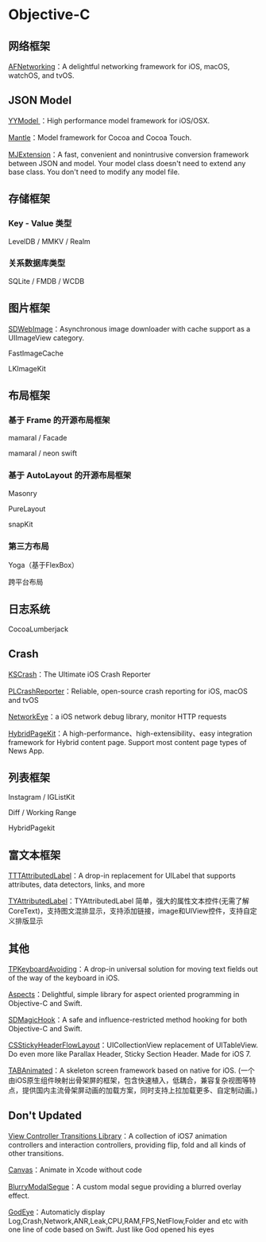 # Objective-C



## ⽹络框架

[AFNetworking](https://github.com/AFNetworking/AFNetworking)：A delightful networking framework for iOS, macOS, watchOS, and tvOS.



## JSON Model 

[YYModel ](https://github.com/ibireme/YYModel)：High performance model framework for iOS/OSX.

[Mantle](https://github.com/Mantle/Mantle)：Model framework for Cocoa and Cocoa Touch.

[ MJExtension](https://github.com/CoderMJLee/MJExtension)：A fast, convenient and nonintrusive conversion framework between JSON and model. Your model class doesn't need to extend any base class. You don't need to modify any model file.



## 存储框架

### Key - Value 类型

LevelDB / MMKV / Realm 



### 关系数据库类型

SQLite / FMDB / WCDB



## 图⽚框架

[SDWebImage](https://github.com/SDWebImage/SDWebImage)：Asynchronous image downloader with cache support as a UIImageView category.

FastImageCache 

LKImageKit



## 布局框架

### 基于 Frame 的开源布局框架

mamaral / Facade 

mamaral / neon swift



### 基于 AutoLayout 的开源布局框架

Masonry 

PureLayout 

snapKit



### 第三⽅布局

Yoga（基于FlexBox）

跨平台布局



## ⽇志系统

CocoaLumberjack



## Crash

[KSCrash](https://github.com/kstenerud/KSCrash)：The Ultimate iOS Crash Reporter

[PLCrashReporter](https://github.com/microsoft/plcrashreporter)：Reliable, open-source crash reporting for iOS, macOS and tvOS

[NetworkEye](https://github.com/coderyi/NetworkEye)：a iOS network debug library, monitor HTTP requests

[HybridPageKit](https://github.com/dequan1331/HybridPageKit)：A high-performance、high-extensibility、easy integration framework for Hybrid content page. Support most content page types of News App.



## 列表框架

Instagram / IGListKit 

Diff / Working Range

HybridPagekit 



## 富文本框架

[TTTAttributedLabel](https://github.com/TTTAttributedLabel/TTTAttributedLabel)：A drop-in replacement for UILabel that supports attributes, data detectors, links, and more

[TYAttributedLabel](https://github.com/12207480/TYAttributedLabel)：TYAttributedLabel 简单，强大的属性文本控件(无需了解CoreText)，支持图文混排显示，支持添加链接，image和UIView控件，支持自定义排版显示



## 其他

[TPKeyboardAvoiding](https://github.com/michaeltyson/TPKeyboardAvoiding)：A drop-in universal solution for moving text fields out of the way of the keyboard in iOS.

[Aspects](https://github.com/steipete/Aspects)：Delightful, simple library for aspect oriented programming in Objective-C and Swift.

[SDMagicHook](https://github.com/larksuite/SDMagicHook)：A safe and influence-restricted method hooking for both Objective-C and Swift.

[CSStickyHeaderFlowLayout](https://github.com/CSStickyHeaderFlowLayout/CSStickyHeaderFlowLayout)：UICollectionView replacement of UITableView. Do even more like Parallax Header, Sticky Section Header. Made for iOS 7.

[TABAnimated](https://github.com/tigerAndBull/TABAnimated)：A skeleton screen framework based on native for iOS. (一个由iOS原生组件映射出骨架屏的框架，包含快速植入，低耦合，兼容复杂视图等特点，提供国内主流骨架屏动画的加载方案，同时支持上拉加载更多、自定制动画。)



## Don't Updated

[View Controller Transitions Library](https://github.com/ColinEberhardt/VCTransitionsLibrary)：A collection of iOS7 animation controllers and interaction controllers, providing flip, fold and all kinds of other transitions.

[Canvas](https://github.com/CanvasPod/Canvas)：Animate in Xcode without code

[BlurryModalSegue](https://github.com/Citrrus/BlurryModalSegue)：A custom modal segue providing a blurred overlay effect.

[GodEye](https://github.com/zixun/GodEye)：Automaticly display Log,Crash,Network,ANR,Leak,CPU,RAM,FPS,NetFlow,Folder and etc with one line of code based on Swift. Just like God opened his eyes




